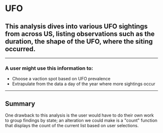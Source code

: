 # UFO
## This analysis dives into various UFO sightings from across US, listing observations such as the duration, the shape of the UFO, where the siting occurred.

---
### A user might use this information to: 
- Choose a vaction spot based on UFO prevalence
- Extrapulate from the data a day of the year where more sightings occur 
---
## Summary
One drawback to this analysis is the user would have to do their own work to group findings by state; an alteration we could make is a "count" function that displays the count of the current list based on user selections. 